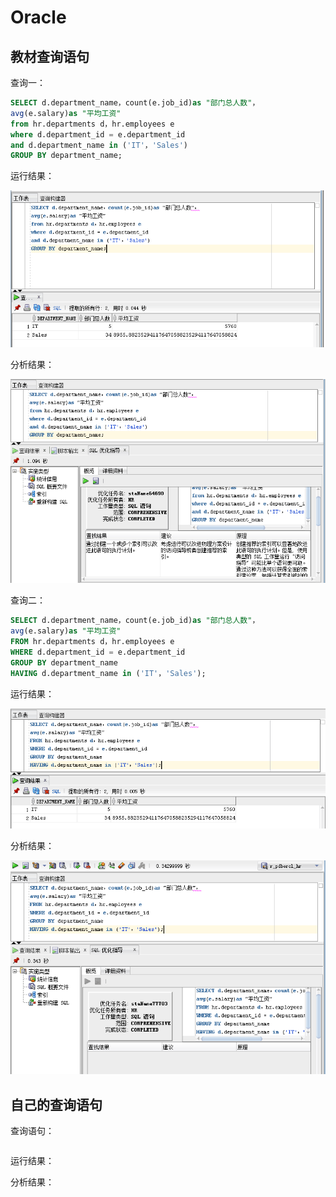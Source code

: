 # Oracle

## 教材查询语句
查询一：
```SQL
SELECT d.department_name，count(e.job_id)as "部门总人数"，
avg(e.salary)as "平均工资"
from hr.departments d，hr.employees e
where d.department_id = e.department_id
and d.department_name in ('IT'，'Sales')
GROUP BY department_name;
```
运行结果：

![result](https://github.com/fishccc/Oracle/blob/master/test1/1.png)

分析结果：

![result](https://github.com/fishccc/Oracle/blob/master/test1/1-1.png)

查询二：
```SQL
SELECT d.department_name，count(e.job_id)as "部门总人数"，
avg(e.salary)as "平均工资"
FROM hr.departments d，hr.employees e
WHERE d.department_id = e.department_id
GROUP BY department_name
HAVING d.department_name in ('IT'，'Sales');
```

运行结果：

![result](https://github.com/fishccc/Oracle/blob/master/test1/2.png)

分析结果：

![result](https://github.com/fishccc/Oracle/blob/master/test1/2-2.png)

## 自己的查询语句
查询语句：
```SQL

```
运行结果：

分析结果：
